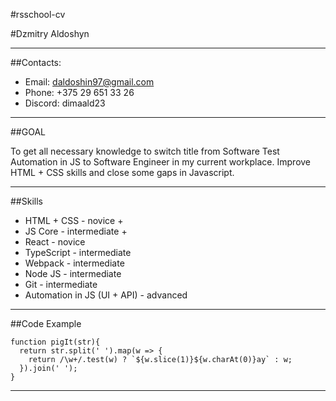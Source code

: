 #rsschool-cv

#Dzmitry Aldoshyn
*****
##Contacts:
* Email: daldoshin97@gmail.com
* Phone: +375 29 651 33 26
* Discord: dimaald23
*****
##GOAL

To get all necessary knowledge to switch title from Software Test Automation in JS to Software Engineer in my current workplace. Improve HTML + CSS skills and close some gaps in Javascript.
*****
##Skills
* HTML + CSS - novice +
* JS Core - intermediate +
* React - novice
* TypeScript - intermediate
* Webpack - intermediate
* Node JS - intermediate
* Git - intermediate
* Automation in JS (UI + API) - advanced
*****
##Code Example
```
function pigIt(str){
  return str.split(' ').map(w => {
    return /\w+/.test(w) ? `${w.slice(1)}${w.charAt(0)}ay` : w;
  }).join(' ');
}
```
*****
